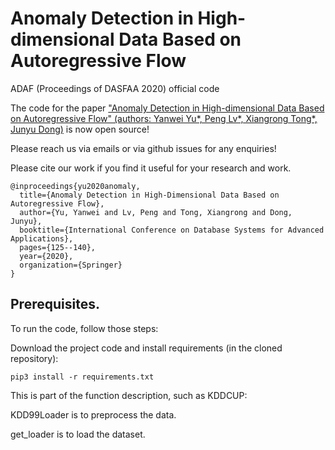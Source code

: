 # Anomaly Detection in High-dimensional Data Based on Autoregressive Flow
ADAF (Proceedings of DASFAA 2020) official code

The code for the paper ["Anomaly Detection in High-dimensional Data Based on Autoregressive Flow" (authors: Yanwei Yu*, Peng Lv*, Xiangrong Tong*, Junyu Dong)](https://link.springer.com/chapter/10.1007/978-3-030-59416-9_8) is now open source! 

Please reach us via emails or via github issues for any enquiries!

Please cite our work if you find it useful for your research and work.
```
@inproceedings{yu2020anomaly,
  title={Anomaly Detection in High-Dimensional Data Based on Autoregressive Flow},
  author={Yu, Yanwei and Lv, Peng and Tong, Xiangrong and Dong, Junyu},
  booktitle={International Conference on Database Systems for Advanced Applications},
  pages={125--140},
  year={2020},
  organization={Springer}
}
```

## Prerequisites.
To run the code, follow those steps:

Download the project code and install requirements (in the cloned repository):

```
pip3 install -r requirements.txt
```
This is part of the function description, such as KDDCUP:

KDD99Loader is to preprocess the data.

get_loader is to load the dataset.



